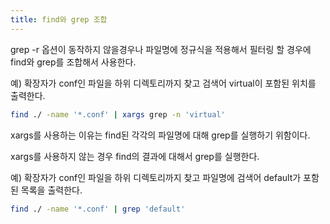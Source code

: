 ```yaml
---
title: find와 grep 조합
---
```

grep -r 옵션이 동작하지 않을경우나 파일명에 정규식을 적용해서 필터링 할 경우에 find와 grep를 조합해서 사용한다.

예) 확장자가 conf인 파일을 하위 디렉토리까지 찾고 검색어 virtual이 포함된 위치를 출력한다.
```bash
find ./ -name '*.conf' | xargs grep -n 'virtual'
```

xargs를 사용하는 이유는  find된 각각의 파일명에 대해 grep를 실행하기 위함이다.

xargs를 사용하지 않는 경우 find의 결과에 대해서 grep를 실행한다.

예) 확장자가 conf인 파일을 하위 디렉토리까지 찾고 파일명에 검색어 default가 포함된 목록을 출력한다.
```bash
find ./ -name '*.conf' | grep 'default'
```